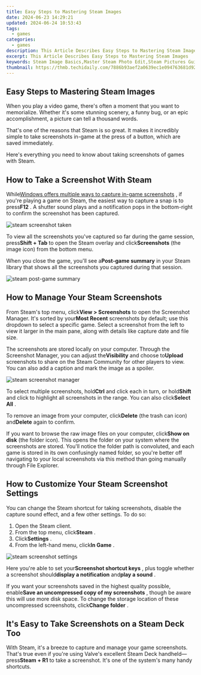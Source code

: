 ```yaml
---
title: Easy Steps to Mastering Steam Images
date: 2024-06-23 14:29:21
updated: 2024-06-24 10:53:43
tags:
  - games
categories:
  - games
description: This Article Describes Easy Steps to Mastering Steam Images
excerpt: This Article Describes Easy Steps to Mastering Steam Images
keywords: Steam Image Basics,Master Steam Photo Edit,Steam Pictures Guide,Easy Steam Image Tips,Learn Steam Imagery,Enhancing Steam Graphics,Quick Steam Photo Fix
thumbnail: https://thmb.techidaily.com/7886b93aef2a0639ec1e094763681d9231c505608c149e23de7fcb6df36e4813.JPG
---
```


## Easy Steps to Mastering Steam Images

 When you play a video game, there's often a moment that you want to memorialize. Whether it's some stunning scenery, a funny bug, or an epic accomplishment, a picture can tell a thousand words.

 That's one of the reasons that Steam is so great. It makes it incredibly simple to take screenshots in-game at the press of a button, which are saved immediately.

 Here's everything you need to know about taking screenshots of games with Steam.

## How to Take a Screenshot With Steam

 While[Windows offers multiple ways to capture in-game screenshots](https://www.makeuseof.com/windows-11-game-screenshots/) , if you're playing a game on Steam, the easiest way to capture a snap is to press**F12** . A shutter sound plays and a notification pops in the bottom-right to confirm the screenshot has been captured.

![steam screenshot taken](https://static1.makeuseofimages.com/wordpress/wp-content/uploads/2023/08/steam-screenshot-taken.jpg)

 To view all the screenshots you've captured so far during the game session, press**Shift + Tab** to open the Steam overlay and click**Screenshots** (the image icon) from the bottom menu.

 When you close the game, you'll see a**Post-game summary** in your Steam library that shows all the screenshots you captured during that session.

![steam post-game summary](https://static1.makeuseofimages.com/wordpress/wp-content/uploads/2023/08/steam-post-game-summary.jpg)

## How to Manage Your Steam Screenshots

 From Steam's top menu, click**View > Screenshots** to open the Screenshot Manager. It's sorted by your**Most Recent** screenshots by default; use this dropdown to select a specific game. Select a screenshot from the left to view it larger in the main pane, along with details like capture date and file size.

 The screenshots are stored locally on your computer. Through the Screenshot Manager, you can adjust the**Visibility** and choose to**Upload** screenshots to share on the Steam Community for other players to view. You can also add a caption and mark the image as a spoiler.

![steam screenshot manager](https://static1.makeuseofimages.com/wordpress/wp-content/uploads/2023/08/steam-screenshot-manager.jpg)

 To select multiple screenshots, hold**Ctrl** and click each in turn, or hold**Shift** and click to highlight all screenshots in the range. You can also click**Select All** .

 To remove an image from your computer, click**Delete** (the trash can icon) and**Delete** again to confirm.

 If you want to browse the raw image files on your computer, click**Show on disk** (the folder icon). This opens the folder on your system where the screenshots are stored. You'll notice the folder path is convoluted, and each game is stored in its own confusingly named folder, so you're better off navigating to your local screenshots via this method than going manually through File Explorer.

## How to Customize Your Steam Screenshot Settings

 You can change the Steam shortcut for taking screenshots, disable the capture sound effect, and a few other settings. To do so:

1. Open the Steam client.
2. From the top menu, click**Steam** .
3. Click**Settings** .
4. From the left-hand menu, click**In Game** .

![steam screenshot settings](https://static1.makeuseofimages.com/wordpress/wp-content/uploads/2023/08/steam-screenshot-settings.jpg)

 Here you're able to set your**Screenshot shortcut keys** , plus toggle whether a screenshot should**display a notification** and**play a sound** .

 If you want your screenshots saved in the highest quality possible, enable**Save an uncompressed copy of my screenshots** , though be aware this will use more disk space. To change the storage location of these uncompressed screenshots, click**Change folder** .

## It's Easy to Take Screenshots on a Steam Deck Too

 With Steam, it's a breeze to capture and manage your game screenshots. That's true even if you're using Valve's excellent Steam Deck handheld—press**Steam + R1** to take a screenshot. It's one of the system's many handy shortcuts.


<ins class="adsbygoogle"
     style="display:block"
     data-ad-format="autorelaxed"
     data-ad-client="ca-pub-7571918770474297"
     data-ad-slot="1223367746"></ins>



<ins class="adsbygoogle"
     style="display:block"
     data-ad-client="ca-pub-7571918770474297"
     data-ad-slot="8358498916"
     data-ad-format="auto"
     data-full-width-responsive="true"></ins>
